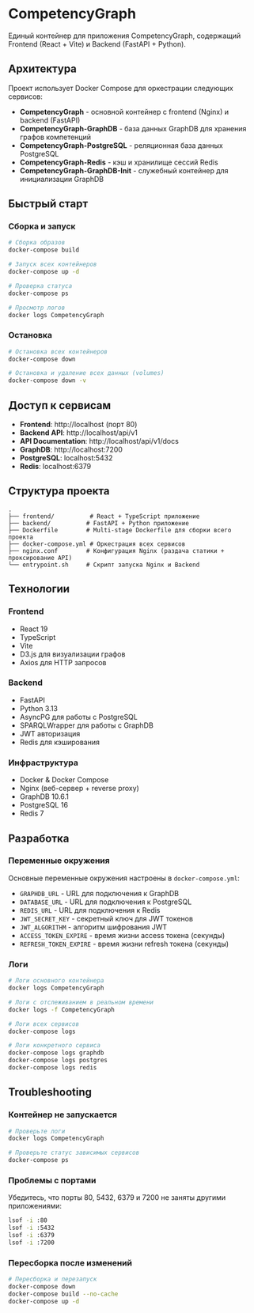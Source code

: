 # CompetencyGraph

Единый контейнер для приложения CompetencyGraph, содержащий Frontend (React + Vite) и Backend (FastAPI + Python).

## Архитектура

Проект использует Docker Compose для оркестрации следующих сервисов:
- **CompetencyGraph** - основной контейнер с frontend (Nginx) и backend (FastAPI)
- **CompetencyGraph-GraphDB** - база данных GraphDB для хранения графов компетенций
- **CompetencyGraph-PostgreSQL** - реляционная база данных PostgreSQL
- **CompetencyGraph-Redis** - кэш и хранилище сессий Redis
- **CompetencyGraph-GraphDB-Init** - служебный контейнер для инициализации GraphDB

## Быстрый старт

### Сборка и запуск

```bash
# Сборка образов
docker-compose build

# Запуск всех контейнеров
docker-compose up -d

# Проверка статуса
docker-compose ps

# Просмотр логов
docker logs CompetencyGraph
```

### Остановка

```bash
# Остановка всех контейнеров
docker-compose down

# Остановка и удаление всех данных (volumes)
docker-compose down -v
```

## Доступ к сервисам

- **Frontend**: http://localhost (порт 80)
- **Backend API**: http://localhost/api/v1
- **API Documentation**: http://localhost/api/v1/docs
- **GraphDB**: http://localhost:7200
- **PostgreSQL**: localhost:5432
- **Redis**: localhost:6379

## Структура проекта

```
.
├── frontend/          # React + TypeScript приложение
├── backend/          # FastAPI + Python приложение
├── Dockerfile        # Multi-stage Dockerfile для сборки всего проекта
├── docker-compose.yml # Оркестрация всех сервисов
├── nginx.conf        # Конфигурация Nginx (раздача статики + проксирование API)
└── entrypoint.sh     # Скрипт запуска Nginx и Backend
```

## Технологии

### Frontend
- React 19
- TypeScript
- Vite
- D3.js для визуализации графов
- Axios для HTTP запросов

### Backend
- FastAPI
- Python 3.13
- AsyncPG для работы с PostgreSQL
- SPARQLWrapper для работы с GraphDB
- JWT авторизация
- Redis для кэширования

### Инфраструктура
- Docker & Docker Compose
- Nginx (веб-сервер + reverse proxy)
- GraphDB 10.6.1
- PostgreSQL 16
- Redis 7

## Разработка

### Переменные окружения

Основные переменные окружения настроены в `docker-compose.yml`:
- `GRAPHDB_URL` - URL для подключения к GraphDB
- `DATABASE_URL` - URL для подключения к PostgreSQL
- `REDIS_URL` - URL для подключения к Redis
- `JWT_SECRET_KEY` - секретный ключ для JWT токенов
- `JWT_ALGORITHM` - алгоритм шифрования JWT
- `ACCESS_TOKEN_EXPIRE` - время жизни access токена (секунды)
- `REFRESH_TOKEN_EXPIRE` - время жизни refresh токена (секунды)

### Логи

```bash
# Логи основного контейнера
docker logs CompetencyGraph

# Логи с отслеживанием в реальном времени
docker logs -f CompetencyGraph

# Логи всех сервисов
docker-compose logs

# Логи конкретного сервиса
docker-compose logs graphdb
docker-compose logs postgres
docker-compose logs redis
```

## Troubleshooting

### Контейнер не запускается

```bash
# Проверьте логи
docker logs CompetencyGraph

# Проверьте статус зависимых сервисов
docker-compose ps
```

### Проблемы с портами

Убедитесь, что порты 80, 5432, 6379 и 7200 не заняты другими приложениями:

```bash
lsof -i :80
lsof -i :5432
lsof -i :6379
lsof -i :7200
```

### Пересборка после изменений

```bash
# Пересборка и перезапуск
docker-compose down
docker-compose build --no-cache
docker-compose up -d
```

